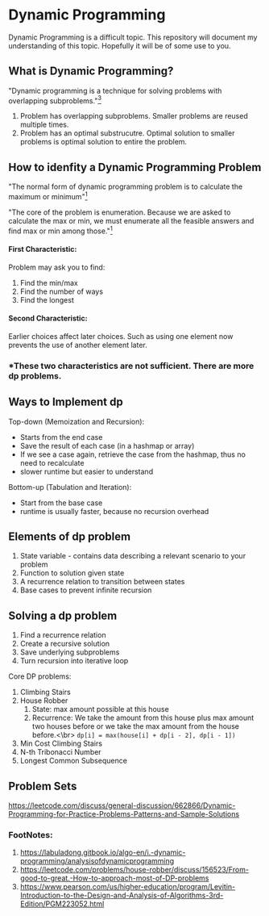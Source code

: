 # Dynamic Programming

Dynamic Programming is a difficult topic. This repository will document my understanding of this topic. 
Hopefully it will be of some use to you.

## What is Dynamic Programming?

"Dynamic programming is a technique for solving problems with overlapping subproblems."[<sup>3</sup>][3]

1. Problem has overlapping subproblems. Smaller problems are reused multiple times.
2. Problem has an optimal substrucutre. Optimal solution to smaller problems is optimal solution to entire the problem.

## How to idenfity a Dynamic Programming Problem
"The normal form of dynamic programming problem is to calculate the maximum or minimum"[<sup>1</sup>][1]

"The core of the problem is enumeration. Because we are asked to calculate the max or min, we must enumerate all the feasible answers and find max or min among those."[<sup>1</sup>][1]

#### First Characteristic:
Problem may ask you to find:
1. Find the min/max
2. Find the number of ways
3. Find the longest

#### Second Characteristic:
Earlier choices affect later choices. Such as using one element now prevents the use of another element later.

### *These two characteristics are not sufficient. There are more dp problems.

## Ways to Implement dp

Top-down (Memoization and Recursion):
 - Starts from the end case
 - Save the result of each case (in a hashmap or array)
 - If we see a case again, retrieve the case from the hashmap, thus no need to recalculate
 - slower runtime but easier to understand

Bottom-up (Tabulation and Iteration):
 - Start from the base case
 - runtime is usually faster, because no recursion overhead

## Elements of dp problem

1. State variable - contains data describing a relevant scenario to your problem
2. Function to solution given state
3. A recurrence relation to transition between states
4. Base cases to prevent infinite recursion

## Solving a dp problem

1. Find a recurrence relation
2. Create a recursive solution
3. Save underlying subproblems
4. Turn recursion into iterative loop

Core DP problems:

1. Climbing Stairs
2. House Robber  
   1. State: max amount possible at this house
   2. Recurrence: We take the amount from this house plus max amount two houses before or we take the max amount from the house before.<\br>
      ```dp[i] = max(house[i] + dp[i - 2], dp[i - 1])```
3. Min Cost Climbing Stairs
4. N-th Tribonacci Number
5. Longest Common Subsequence


## Problem Sets
https://leetcode.com/discuss/general-discussion/662866/Dynamic-Programming-for-Practice-Problems-Patterns-and-Sample-Solutions

### FootNotes:
1. https://labuladong.gitbook.io/algo-en/i.-dynamic-programming/analysisofdynamicprogramming
2.  https://leetcode.com/problems/house-robber/discuss/156523/From-good-to-great.-How-to-approach-most-of-DP-problems
3. https://www.pearson.com/us/higher-education/program/Levitin-Introduction-to-the-Design-and-Analysis-of-Algorithms-3rd-Edition/PGM223052.html

[1]: https://labuladong.gitbook.io/algo-en/i.-dynamic-programming/analysisofdynamicprogramming
[2]:  https://leetcode.com/problems/house-robber/discuss/156523/From-good-to-great.-How-to-approach-most-of-DP-problems
[3]: https://www.pearson.com/us/higher-education/program/Levitin-Introduction-to-the-Design-and-Analysis-of-Algorithms-3rd-Edition/PGM223052.html

